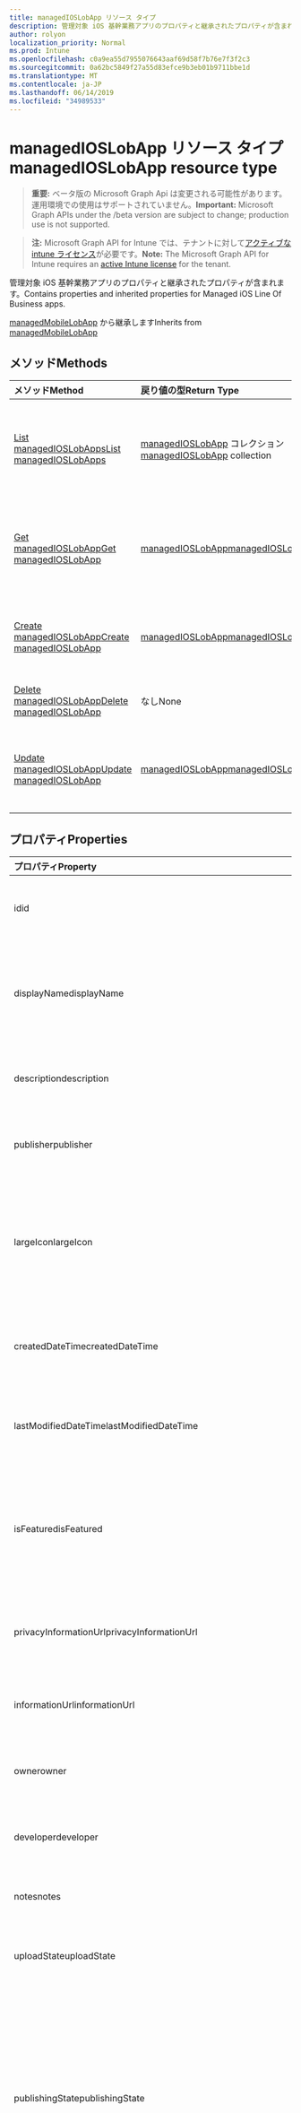 ```yaml
---
title: managedIOSLobApp リソース タイプ
description: 管理対象 iOS 基幹業務アプリのプロパティと継承されたプロパティが含まれます。
author: rolyon
localization_priority: Normal
ms.prod: Intune
ms.openlocfilehash: c0a9ea55d7955076643aaf69d58f7b76e7f3f2c3
ms.sourcegitcommit: 0a62bc5849f27a55d83efce9b3eb01b9711bbe1d
ms.translationtype: MT
ms.contentlocale: ja-JP
ms.lasthandoff: 06/14/2019
ms.locfileid: "34989533"
---
```

# <a name="managedioslobapp-resource-type"></a><span data-ttu-id="6764a-103">managedIOSLobApp リソース タイプ</span><span class="sxs-lookup"><span data-stu-id="6764a-103">managedIOSLobApp resource type</span></span>

> <span data-ttu-id="6764a-104">**重要:** ベータ版の Microsoft Graph Api は変更される可能性があります。運用環境での使用はサポートされていません。</span><span class="sxs-lookup"><span data-stu-id="6764a-104">**Important:** Microsoft Graph APIs under the /beta version are subject to change; production use is not supported.</span></span>

> <span data-ttu-id="6764a-105">**注:** Microsoft Graph API for Intune では、テナントに対して[アクティブな intune ライセンス](https://go.microsoft.com/fwlink/?linkid=839381)が必要です。</span><span class="sxs-lookup"><span data-stu-id="6764a-105">**Note:** The Microsoft Graph API for Intune requires an [active Intune license](https://go.microsoft.com/fwlink/?linkid=839381) for the tenant.</span></span>

<span data-ttu-id="6764a-106">管理対象 iOS 基幹業務アプリのプロパティと継承されたプロパティが含まれます。</span><span class="sxs-lookup"><span data-stu-id="6764a-106">Contains properties and inherited properties for Managed iOS Line Of Business apps.</span></span>


<span data-ttu-id="6764a-107">[managedMobileLobApp](../resources/intune-apps-managedmobilelobapp.md) から継承します</span><span class="sxs-lookup"><span data-stu-id="6764a-107">Inherits from [managedMobileLobApp](../resources/intune-apps-managedmobilelobapp.md)</span></span>

## <a name="methods"></a><span data-ttu-id="6764a-108">メソッド</span><span class="sxs-lookup"><span data-stu-id="6764a-108">Methods</span></span>
|<span data-ttu-id="6764a-109">メソッド</span><span class="sxs-lookup"><span data-stu-id="6764a-109">Method</span></span>|<span data-ttu-id="6764a-110">戻り値の型</span><span class="sxs-lookup"><span data-stu-id="6764a-110">Return Type</span></span>|<span data-ttu-id="6764a-111">説明</span><span class="sxs-lookup"><span data-stu-id="6764a-111">Description</span></span>|
|:---|:---|:---|
|[<span data-ttu-id="6764a-112">List managedIOSLobApps</span><span class="sxs-lookup"><span data-stu-id="6764a-112">List managedIOSLobApps</span></span>](../api/intune-apps-managedioslobapp-list.md)|<span data-ttu-id="6764a-113">[managedIOSLobApp](../resources/intune-apps-managedioslobapp.md) コレクション</span><span class="sxs-lookup"><span data-stu-id="6764a-113">[managedIOSLobApp](../resources/intune-apps-managedioslobapp.md) collection</span></span>|<span data-ttu-id="6764a-114">[managedIOSLobApp](../resources/intune-apps-managedioslobapp.md) オブジェクトのプロパティとリレーションシップをリストします。</span><span class="sxs-lookup"><span data-stu-id="6764a-114">List properties and relationships of the [managedIOSLobApp](../resources/intune-apps-managedioslobapp.md) objects.</span></span>|
|[<span data-ttu-id="6764a-115">Get managedIOSLobApp</span><span class="sxs-lookup"><span data-stu-id="6764a-115">Get managedIOSLobApp</span></span>](../api/intune-apps-managedioslobapp-get.md)|[<span data-ttu-id="6764a-116">managedIOSLobApp</span><span class="sxs-lookup"><span data-stu-id="6764a-116">managedIOSLobApp</span></span>](../resources/intune-apps-managedioslobapp.md)|<span data-ttu-id="6764a-117">[managedIOSLobApp](../resources/intune-apps-managedioslobapp.md) オブジェクトのプロパティとリレーションシップを読み取ります。</span><span class="sxs-lookup"><span data-stu-id="6764a-117">Read properties and relationships of the [managedIOSLobApp](../resources/intune-apps-managedioslobapp.md) object.</span></span>|
|[<span data-ttu-id="6764a-118">Create managedIOSLobApp</span><span class="sxs-lookup"><span data-stu-id="6764a-118">Create managedIOSLobApp</span></span>](../api/intune-apps-managedioslobapp-create.md)|[<span data-ttu-id="6764a-119">managedIOSLobApp</span><span class="sxs-lookup"><span data-stu-id="6764a-119">managedIOSLobApp</span></span>](../resources/intune-apps-managedioslobapp.md)|<span data-ttu-id="6764a-120">新しい [managedIOSLobApp](../resources/intune-apps-managedioslobapp.md) オブジェクトを作成します。</span><span class="sxs-lookup"><span data-stu-id="6764a-120">Create a new [managedIOSLobApp](../resources/intune-apps-managedioslobapp.md) object.</span></span>|
|[<span data-ttu-id="6764a-121">Delete managedIOSLobApp</span><span class="sxs-lookup"><span data-stu-id="6764a-121">Delete managedIOSLobApp</span></span>](../api/intune-apps-managedioslobapp-delete.md)|<span data-ttu-id="6764a-122">なし</span><span class="sxs-lookup"><span data-stu-id="6764a-122">None</span></span>|<span data-ttu-id="6764a-123">[managedIOSLobApp](../resources/intune-apps-managedioslobapp.md) を削除します。</span><span class="sxs-lookup"><span data-stu-id="6764a-123">Deletes a [managedIOSLobApp](../resources/intune-apps-managedioslobapp.md).</span></span>|
|[<span data-ttu-id="6764a-124">Update managedIOSLobApp</span><span class="sxs-lookup"><span data-stu-id="6764a-124">Update managedIOSLobApp</span></span>](../api/intune-apps-managedioslobapp-update.md)|[<span data-ttu-id="6764a-125">managedIOSLobApp</span><span class="sxs-lookup"><span data-stu-id="6764a-125">managedIOSLobApp</span></span>](../resources/intune-apps-managedioslobapp.md)|<span data-ttu-id="6764a-126">[managedIOSLobApp](../resources/intune-apps-managedioslobapp.md) オブジェクトのプロパティを更新します。</span><span class="sxs-lookup"><span data-stu-id="6764a-126">Update the properties of a [managedIOSLobApp](../resources/intune-apps-managedioslobapp.md) object.</span></span>|

## <a name="properties"></a><span data-ttu-id="6764a-127">プロパティ</span><span class="sxs-lookup"><span data-stu-id="6764a-127">Properties</span></span>
|<span data-ttu-id="6764a-128">プロパティ</span><span class="sxs-lookup"><span data-stu-id="6764a-128">Property</span></span>|<span data-ttu-id="6764a-129">型</span><span class="sxs-lookup"><span data-stu-id="6764a-129">Type</span></span>|<span data-ttu-id="6764a-130">説明</span><span class="sxs-lookup"><span data-stu-id="6764a-130">Description</span></span>|
|:---|:---|:---|
|<span data-ttu-id="6764a-131">id</span><span class="sxs-lookup"><span data-stu-id="6764a-131">id</span></span>|<span data-ttu-id="6764a-132">文字列</span><span class="sxs-lookup"><span data-stu-id="6764a-132">String</span></span>|<span data-ttu-id="6764a-133">エンティティのキー。</span><span class="sxs-lookup"><span data-stu-id="6764a-133">Key of the entity.</span></span> <span data-ttu-id="6764a-134">[mobileApp](../resources/intune-apps-mobileapp.md) から継承します</span><span class="sxs-lookup"><span data-stu-id="6764a-134">Inherited from [mobileApp](../resources/intune-apps-mobileapp.md)</span></span>|
|<span data-ttu-id="6764a-135">displayName</span><span class="sxs-lookup"><span data-stu-id="6764a-135">displayName</span></span>|<span data-ttu-id="6764a-136">文字列</span><span class="sxs-lookup"><span data-stu-id="6764a-136">String</span></span>|<span data-ttu-id="6764a-137">管理者が提供またはインポートしたアプリのタイトル。</span><span class="sxs-lookup"><span data-stu-id="6764a-137">The admin provided or imported title of the app.</span></span> <span data-ttu-id="6764a-138">[mobileApp](../resources/intune-apps-mobileapp.md) から継承します</span><span class="sxs-lookup"><span data-stu-id="6764a-138">Inherited from [mobileApp](../resources/intune-apps-mobileapp.md)</span></span>|
|<span data-ttu-id="6764a-139">description</span><span class="sxs-lookup"><span data-stu-id="6764a-139">description</span></span>|<span data-ttu-id="6764a-140">String</span><span class="sxs-lookup"><span data-stu-id="6764a-140">String</span></span>|<span data-ttu-id="6764a-141">アプリの説明。</span><span class="sxs-lookup"><span data-stu-id="6764a-141">The description of the app.</span></span> <span data-ttu-id="6764a-142">[mobileApp](../resources/intune-apps-mobileapp.md) から継承します</span><span class="sxs-lookup"><span data-stu-id="6764a-142">Inherited from [mobileApp](../resources/intune-apps-mobileapp.md)</span></span>|
|<span data-ttu-id="6764a-143">publisher</span><span class="sxs-lookup"><span data-stu-id="6764a-143">publisher</span></span>|<span data-ttu-id="6764a-144">String</span><span class="sxs-lookup"><span data-stu-id="6764a-144">String</span></span>|<span data-ttu-id="6764a-145">アプリの発行元。</span><span class="sxs-lookup"><span data-stu-id="6764a-145">The publisher of the app.</span></span> <span data-ttu-id="6764a-146">[mobileApp](../resources/intune-apps-mobileapp.md) から継承します</span><span class="sxs-lookup"><span data-stu-id="6764a-146">Inherited from [mobileApp](../resources/intune-apps-mobileapp.md)</span></span>|
|<span data-ttu-id="6764a-147">largeIcon</span><span class="sxs-lookup"><span data-stu-id="6764a-147">largeIcon</span></span>|[<span data-ttu-id="6764a-148">mimeContent</span><span class="sxs-lookup"><span data-stu-id="6764a-148">mimeContent</span></span>](../resources/intune-shared-mimecontent.md)|<span data-ttu-id="6764a-149">アプリの詳細に表示され、アイコンのアップロードに使用される大きいアイコン。</span><span class="sxs-lookup"><span data-stu-id="6764a-149">The large icon, to be displayed in the app details and used for upload of the icon.</span></span> <span data-ttu-id="6764a-150">[mobileApp](../resources/intune-apps-mobileapp.md) から継承します</span><span class="sxs-lookup"><span data-stu-id="6764a-150">Inherited from [mobileApp](../resources/intune-apps-mobileapp.md)</span></span>|
|<span data-ttu-id="6764a-151">createdDateTime</span><span class="sxs-lookup"><span data-stu-id="6764a-151">createdDateTime</span></span>|<span data-ttu-id="6764a-152">DateTimeOffset</span><span class="sxs-lookup"><span data-stu-id="6764a-152">DateTimeOffset</span></span>|<span data-ttu-id="6764a-153">アプリが作成された日時。</span><span class="sxs-lookup"><span data-stu-id="6764a-153">The date and time the app was created.</span></span> <span data-ttu-id="6764a-154">[mobileApp](../resources/intune-apps-mobileapp.md) から継承します</span><span class="sxs-lookup"><span data-stu-id="6764a-154">Inherited from [mobileApp](../resources/intune-apps-mobileapp.md)</span></span>|
|<span data-ttu-id="6764a-155">lastModifiedDateTime</span><span class="sxs-lookup"><span data-stu-id="6764a-155">lastModifiedDateTime</span></span>|<span data-ttu-id="6764a-156">DateTimeOffset</span><span class="sxs-lookup"><span data-stu-id="6764a-156">DateTimeOffset</span></span>|<span data-ttu-id="6764a-157">アプリが最後に変更された日時。</span><span class="sxs-lookup"><span data-stu-id="6764a-157">The date and time the app was last modified.</span></span> <span data-ttu-id="6764a-158">[mobileApp](../resources/intune-apps-mobileapp.md) から継承します</span><span class="sxs-lookup"><span data-stu-id="6764a-158">Inherited from [mobileApp](../resources/intune-apps-mobileapp.md)</span></span>|
|<span data-ttu-id="6764a-159">isFeatured</span><span class="sxs-lookup"><span data-stu-id="6764a-159">isFeatured</span></span>|<span data-ttu-id="6764a-160">Boolean</span><span class="sxs-lookup"><span data-stu-id="6764a-160">Boolean</span></span>|<span data-ttu-id="6764a-161">アプリが管理者のおすすめとしてマークされたかどうかを示す値。[mobileApp](../resources/intune-apps-mobileapp.md) から継承します</span><span class="sxs-lookup"><span data-stu-id="6764a-161">The value indicating whether the app is marked as featured by the admin. Inherited from [mobileApp](../resources/intune-apps-mobileapp.md)</span></span>|
|<span data-ttu-id="6764a-162">privacyInformationUrl</span><span class="sxs-lookup"><span data-stu-id="6764a-162">privacyInformationUrl</span></span>|<span data-ttu-id="6764a-163">String</span><span class="sxs-lookup"><span data-stu-id="6764a-163">String</span></span>|<span data-ttu-id="6764a-164">プライバシーに関する声明の URL。</span><span class="sxs-lookup"><span data-stu-id="6764a-164">The privacy statement Url.</span></span> <span data-ttu-id="6764a-165">[mobileApp](../resources/intune-apps-mobileapp.md) から継承します</span><span class="sxs-lookup"><span data-stu-id="6764a-165">Inherited from [mobileApp](../resources/intune-apps-mobileapp.md)</span></span>|
|<span data-ttu-id="6764a-166">informationUrl</span><span class="sxs-lookup"><span data-stu-id="6764a-166">informationUrl</span></span>|<span data-ttu-id="6764a-167">String</span><span class="sxs-lookup"><span data-stu-id="6764a-167">String</span></span>|<span data-ttu-id="6764a-168">詳細情報の URL。</span><span class="sxs-lookup"><span data-stu-id="6764a-168">The more information Url.</span></span> <span data-ttu-id="6764a-169">[mobileApp](../resources/intune-apps-mobileapp.md) から継承します</span><span class="sxs-lookup"><span data-stu-id="6764a-169">Inherited from [mobileApp](../resources/intune-apps-mobileapp.md)</span></span>|
|<span data-ttu-id="6764a-170">owner</span><span class="sxs-lookup"><span data-stu-id="6764a-170">owner</span></span>|<span data-ttu-id="6764a-171">String</span><span class="sxs-lookup"><span data-stu-id="6764a-171">String</span></span>|<span data-ttu-id="6764a-172">アプリの所有者。</span><span class="sxs-lookup"><span data-stu-id="6764a-172">The owner of the app.</span></span> <span data-ttu-id="6764a-173">[mobileApp](../resources/intune-apps-mobileapp.md) から継承します</span><span class="sxs-lookup"><span data-stu-id="6764a-173">Inherited from [mobileApp](../resources/intune-apps-mobileapp.md)</span></span>|
|<span data-ttu-id="6764a-174">developer</span><span class="sxs-lookup"><span data-stu-id="6764a-174">developer</span></span>|<span data-ttu-id="6764a-175">String</span><span class="sxs-lookup"><span data-stu-id="6764a-175">String</span></span>|<span data-ttu-id="6764a-176">アプリの開発者。</span><span class="sxs-lookup"><span data-stu-id="6764a-176">The developer of the app.</span></span> <span data-ttu-id="6764a-177">[mobileApp](../resources/intune-apps-mobileapp.md) から継承します</span><span class="sxs-lookup"><span data-stu-id="6764a-177">Inherited from [mobileApp](../resources/intune-apps-mobileapp.md)</span></span>|
|<span data-ttu-id="6764a-178">notes</span><span class="sxs-lookup"><span data-stu-id="6764a-178">notes</span></span>|<span data-ttu-id="6764a-179">String</span><span class="sxs-lookup"><span data-stu-id="6764a-179">String</span></span>|<span data-ttu-id="6764a-180">アプリ用のメモ。</span><span class="sxs-lookup"><span data-stu-id="6764a-180">Notes for the app.</span></span> <span data-ttu-id="6764a-181">[mobileApp](../resources/intune-apps-mobileapp.md) から継承します</span><span class="sxs-lookup"><span data-stu-id="6764a-181">Inherited from [mobileApp](../resources/intune-apps-mobileapp.md)</span></span>|
|<span data-ttu-id="6764a-182">uploadState</span><span class="sxs-lookup"><span data-stu-id="6764a-182">uploadState</span></span>|<span data-ttu-id="6764a-183">Int32</span><span class="sxs-lookup"><span data-stu-id="6764a-183">Int32</span></span>|<span data-ttu-id="6764a-184">アップロード状態。</span><span class="sxs-lookup"><span data-stu-id="6764a-184">The upload state.</span></span> <span data-ttu-id="6764a-185">[mobileApp](../resources/intune-apps-mobileapp.md) から継承します</span><span class="sxs-lookup"><span data-stu-id="6764a-185">Inherited from [mobileApp](../resources/intune-apps-mobileapp.md)</span></span>|
|<span data-ttu-id="6764a-186">publishingState</span><span class="sxs-lookup"><span data-stu-id="6764a-186">publishingState</span></span>|[<span data-ttu-id="6764a-187">mobileAppPublishingState</span><span class="sxs-lookup"><span data-stu-id="6764a-187">mobileAppPublishingState</span></span>](../resources/intune-apps-mobileapppublishingstate.md)|<span data-ttu-id="6764a-188">アプリの発行の状態。</span><span class="sxs-lookup"><span data-stu-id="6764a-188">The publishing state for the app.</span></span> <span data-ttu-id="6764a-189">アプリが発行されていない限り、アプリを割り当てることができません。</span><span class="sxs-lookup"><span data-stu-id="6764a-189">The app cannot be assigned unless the app is published.</span></span> <span data-ttu-id="6764a-190">[MobileApp](../resources/intune-apps-mobileapp.md)から継承されます。</span><span class="sxs-lookup"><span data-stu-id="6764a-190">Inherited from [mobileApp](../resources/intune-apps-mobileapp.md).</span></span> <span data-ttu-id="6764a-191">可能な値は、`notPublished`、`processing`、`published` です。</span><span class="sxs-lookup"><span data-stu-id="6764a-191">Possible values are: `notPublished`, `processing`, `published`.</span></span>|
|<span data-ttu-id="6764a-192">isAssigned</span><span class="sxs-lookup"><span data-stu-id="6764a-192">isAssigned</span></span>|<span data-ttu-id="6764a-193">Boolean</span><span class="sxs-lookup"><span data-stu-id="6764a-193">Boolean</span></span>|<span data-ttu-id="6764a-194">アプリが少なくとも1つのグループに割り当てられているかどうかを示す値。</span><span class="sxs-lookup"><span data-stu-id="6764a-194">The value indicating whether the app is assigned to at least one group.</span></span> <span data-ttu-id="6764a-195">[mobileApp](../resources/intune-apps-mobileapp.md) から継承します</span><span class="sxs-lookup"><span data-stu-id="6764a-195">Inherited from [mobileApp](../resources/intune-apps-mobileapp.md)</span></span>|
|<span data-ttu-id="6764a-196">roleScopeTagIds</span><span class="sxs-lookup"><span data-stu-id="6764a-196">roleScopeTagIds</span></span>|<span data-ttu-id="6764a-197">文字列コレクション</span><span class="sxs-lookup"><span data-stu-id="6764a-197">String collection</span></span>|<span data-ttu-id="6764a-198">このモバイルアプリの範囲タグ id のリスト。</span><span class="sxs-lookup"><span data-stu-id="6764a-198">List of scope tag ids for this mobile app.</span></span> <span data-ttu-id="6764a-199">[mobileApp](../resources/intune-apps-mobileapp.md) から継承します</span><span class="sxs-lookup"><span data-stu-id="6764a-199">Inherited from [mobileApp](../resources/intune-apps-mobileapp.md)</span></span>|
|<span data-ttu-id="6764a-200">dependentAppCount</span><span class="sxs-lookup"><span data-stu-id="6764a-200">dependentAppCount</span></span>|<span data-ttu-id="6764a-201">Int32</span><span class="sxs-lookup"><span data-stu-id="6764a-201">Int32</span></span>|<span data-ttu-id="6764a-202">子アプリが持つ依存関係の合計数。</span><span class="sxs-lookup"><span data-stu-id="6764a-202">The total number of dependencies the child app has.</span></span> <span data-ttu-id="6764a-203">[mobileApp](../resources/intune-apps-mobileapp.md) から継承します</span><span class="sxs-lookup"><span data-stu-id="6764a-203">Inherited from [mobileApp](../resources/intune-apps-mobileapp.md)</span></span>|
|<span data-ttu-id="6764a-204">appAvailability</span><span class="sxs-lookup"><span data-stu-id="6764a-204">appAvailability</span></span>|[<span data-ttu-id="6764a-205">managedAppAvailability</span><span class="sxs-lookup"><span data-stu-id="6764a-205">managedAppAvailability</span></span>](../resources/intune-apps-managedappavailability.md)|<span data-ttu-id="6764a-206">アプリケーションの可用性。</span><span class="sxs-lookup"><span data-stu-id="6764a-206">The Application's availability.</span></span> <span data-ttu-id="6764a-207">[Managedapp](../resources/intune-apps-managedapp.md)から継承されます。</span><span class="sxs-lookup"><span data-stu-id="6764a-207">Inherited from [managedApp](../resources/intune-apps-managedapp.md).</span></span> <span data-ttu-id="6764a-208">可能な値は、`global`、`lineOfBusiness` です。</span><span class="sxs-lookup"><span data-stu-id="6764a-208">Possible values are: `global`, `lineOfBusiness`.</span></span>|
|<span data-ttu-id="6764a-209">version</span><span class="sxs-lookup"><span data-stu-id="6764a-209">version</span></span>|<span data-ttu-id="6764a-210">String</span><span class="sxs-lookup"><span data-stu-id="6764a-210">String</span></span>|<span data-ttu-id="6764a-211">アプリケーションのバージョン。</span><span class="sxs-lookup"><span data-stu-id="6764a-211">The Application's version.</span></span> <span data-ttu-id="6764a-212">[managedApp](../resources/intune-apps-managedapp.md) から継承します</span><span class="sxs-lookup"><span data-stu-id="6764a-212">Inherited from [managedApp](../resources/intune-apps-managedapp.md)</span></span>|
|<span data-ttu-id="6764a-213">committedContentVersion</span><span class="sxs-lookup"><span data-stu-id="6764a-213">committedContentVersion</span></span>|<span data-ttu-id="6764a-214">String</span><span class="sxs-lookup"><span data-stu-id="6764a-214">String</span></span>|<span data-ttu-id="6764a-215">内部にコミットされたコンテンツのバージョン。</span><span class="sxs-lookup"><span data-stu-id="6764a-215">The internal committed content version.</span></span> <span data-ttu-id="6764a-216">[managedMobileLobApp](../resources/intune-apps-managedmobilelobapp.md) から継承します</span><span class="sxs-lookup"><span data-stu-id="6764a-216">Inherited from [managedMobileLobApp](../resources/intune-apps-managedmobilelobapp.md)</span></span>|
|<span data-ttu-id="6764a-217">fileName</span><span class="sxs-lookup"><span data-stu-id="6764a-217">fileName</span></span>|<span data-ttu-id="6764a-218">String</span><span class="sxs-lookup"><span data-stu-id="6764a-218">String</span></span>|<span data-ttu-id="6764a-219">メインの LOB アプリケーションのファイル名。</span><span class="sxs-lookup"><span data-stu-id="6764a-219">The name of the main Lob application file.</span></span> <span data-ttu-id="6764a-220">[managedMobileLobApp](../resources/intune-apps-managedmobilelobapp.md) から継承します</span><span class="sxs-lookup"><span data-stu-id="6764a-220">Inherited from [managedMobileLobApp](../resources/intune-apps-managedmobilelobapp.md)</span></span>|
|<span data-ttu-id="6764a-221">size</span><span class="sxs-lookup"><span data-stu-id="6764a-221">size</span></span>|<span data-ttu-id="6764a-222">Int64</span><span class="sxs-lookup"><span data-stu-id="6764a-222">Int64</span></span>|<span data-ttu-id="6764a-223">アップロードされたすべてのファイルを含む合計サイズ。</span><span class="sxs-lookup"><span data-stu-id="6764a-223">The total size, including all uploaded files.</span></span> <span data-ttu-id="6764a-224">[managedMobileLobApp](../resources/intune-apps-managedmobilelobapp.md) から継承します</span><span class="sxs-lookup"><span data-stu-id="6764a-224">Inherited from [managedMobileLobApp](../resources/intune-apps-managedmobilelobapp.md)</span></span>|
|<span data-ttu-id="6764a-225">bundleId</span><span class="sxs-lookup"><span data-stu-id="6764a-225">bundleId</span></span>|<span data-ttu-id="6764a-226">文字列型 (String)</span><span class="sxs-lookup"><span data-stu-id="6764a-226">String</span></span>|<span data-ttu-id="6764a-227">ID 名。</span><span class="sxs-lookup"><span data-stu-id="6764a-227">The Identity Name.</span></span>|
|<span data-ttu-id="6764a-228">applicableDeviceType</span><span class="sxs-lookup"><span data-stu-id="6764a-228">applicableDeviceType</span></span>|[<span data-ttu-id="6764a-229">iosDeviceType</span><span class="sxs-lookup"><span data-stu-id="6764a-229">iosDeviceType</span></span>](../resources/intune-apps-iosdevicetype.md)|<span data-ttu-id="6764a-230">このアプリを実行できる iOS アーキテクチャ。</span><span class="sxs-lookup"><span data-stu-id="6764a-230">The iOS architecture for which this app can run on.</span></span>|
|<span data-ttu-id="6764a-231">minimumSupportedOperatingSystem</span><span class="sxs-lookup"><span data-stu-id="6764a-231">minimumSupportedOperatingSystem</span></span>|[<span data-ttu-id="6764a-232">iosMinimumOperatingSystem</span><span class="sxs-lookup"><span data-stu-id="6764a-232">iosMinimumOperatingSystem</span></span>](../resources/intune-apps-iosminimumoperatingsystem.md)|<span data-ttu-id="6764a-233">該当するオペレーティング システムの最小の値。</span><span class="sxs-lookup"><span data-stu-id="6764a-233">The value for the minimum applicable operating system.</span></span>|
|<span data-ttu-id="6764a-234">expirationDateTime</span><span class="sxs-lookup"><span data-stu-id="6764a-234">expirationDateTime</span></span>|<span data-ttu-id="6764a-235">DateTimeOffset</span><span class="sxs-lookup"><span data-stu-id="6764a-235">DateTimeOffset</span></span>|<span data-ttu-id="6764a-236">有効期限。</span><span class="sxs-lookup"><span data-stu-id="6764a-236">The expiration time.</span></span>|
|<span data-ttu-id="6764a-237">VersionNumber</span><span class="sxs-lookup"><span data-stu-id="6764a-237">versionNumber</span></span>|<span data-ttu-id="6764a-238">String</span><span class="sxs-lookup"><span data-stu-id="6764a-238">String</span></span>|<span data-ttu-id="6764a-239">管理対象 iOS 基幹業務 (LoB) アプリのバージョン番号。</span><span class="sxs-lookup"><span data-stu-id="6764a-239">The version number of managed iOS Line of Business (LoB) app.</span></span>|
|<span data-ttu-id="6764a-240">buildNumber</span><span class="sxs-lookup"><span data-stu-id="6764a-240">buildNumber</span></span>|<span data-ttu-id="6764a-241">String</span><span class="sxs-lookup"><span data-stu-id="6764a-241">String</span></span>|<span data-ttu-id="6764a-242">管理対象 iOS 基幹業務 (LoB) アプリのビルド番号。</span><span class="sxs-lookup"><span data-stu-id="6764a-242">The build number of managed iOS Line of Business (LoB) app.</span></span>|
|<span data-ttu-id="6764a-243">identityVersion</span><span class="sxs-lookup"><span data-stu-id="6764a-243">identityVersion</span></span>|<span data-ttu-id="6764a-244">String</span><span class="sxs-lookup"><span data-stu-id="6764a-244">String</span></span>|<span data-ttu-id="6764a-245">ID のバージョン。</span><span class="sxs-lookup"><span data-stu-id="6764a-245">The identity version.</span></span>|

## <a name="relationships"></a><span data-ttu-id="6764a-246">リレーションシップ</span><span class="sxs-lookup"><span data-stu-id="6764a-246">Relationships</span></span>
|<span data-ttu-id="6764a-247">リレーションシップ</span><span class="sxs-lookup"><span data-stu-id="6764a-247">Relationship</span></span>|<span data-ttu-id="6764a-248">型</span><span class="sxs-lookup"><span data-stu-id="6764a-248">Type</span></span>|<span data-ttu-id="6764a-249">説明</span><span class="sxs-lookup"><span data-stu-id="6764a-249">Description</span></span>|
|:---|:---|:---|
|<span data-ttu-id="6764a-250">categories</span><span class="sxs-lookup"><span data-stu-id="6764a-250">categories</span></span>|<span data-ttu-id="6764a-251">[mobileAppCategory](../resources/intune-apps-mobileappcategory.md) コレクション</span><span class="sxs-lookup"><span data-stu-id="6764a-251">[mobileAppCategory](../resources/intune-apps-mobileappcategory.md) collection</span></span>|<span data-ttu-id="6764a-252">このアプリのカテゴリのリスト。</span><span class="sxs-lookup"><span data-stu-id="6764a-252">The list of categories for this app.</span></span> <span data-ttu-id="6764a-253">[mobileApp](../resources/intune-apps-mobileapp.md) から継承します</span><span class="sxs-lookup"><span data-stu-id="6764a-253">Inherited from [mobileApp](../resources/intune-apps-mobileapp.md)</span></span>|
|<span data-ttu-id="6764a-254">assignments</span><span class="sxs-lookup"><span data-stu-id="6764a-254">assignments</span></span>|<span data-ttu-id="6764a-255">[mobileAppAssignment](../resources/intune-apps-mobileappassignment.md) コレクション</span><span class="sxs-lookup"><span data-stu-id="6764a-255">[mobileAppAssignment](../resources/intune-apps-mobileappassignment.md) collection</span></span>|<span data-ttu-id="6764a-256">このモバイル アプリのグループ割り当てのリスト。</span><span class="sxs-lookup"><span data-stu-id="6764a-256">The list of group assignments for this mobile app.</span></span> <span data-ttu-id="6764a-257">[mobileApp](../resources/intune-apps-mobileapp.md) から継承します</span><span class="sxs-lookup"><span data-stu-id="6764a-257">Inherited from [mobileApp](../resources/intune-apps-mobileapp.md)</span></span>|
|<span data-ttu-id="6764a-258">installSummary</span><span class="sxs-lookup"><span data-stu-id="6764a-258">installSummary</span></span>|[<span data-ttu-id="6764a-259">mobileAppInstallSummary</span><span class="sxs-lookup"><span data-stu-id="6764a-259">mobileAppInstallSummary</span></span>](../resources/intune-apps-mobileappinstallsummary.md)|<span data-ttu-id="6764a-260">モバイル アプリ インストール概要です。</span><span class="sxs-lookup"><span data-stu-id="6764a-260">Mobile App Install Summary.</span></span> <span data-ttu-id="6764a-261">[mobileApp](../resources/intune-apps-mobileapp.md) から継承します</span><span class="sxs-lookup"><span data-stu-id="6764a-261">Inherited from [mobileApp](../resources/intune-apps-mobileapp.md)</span></span>|
|<span data-ttu-id="6764a-262">deviceStatuses</span><span class="sxs-lookup"><span data-stu-id="6764a-262">deviceStatuses</span></span>|<span data-ttu-id="6764a-263">[mobileAppInstallStatus](../resources/intune-apps-mobileappinstallstatus.md)コレクション</span><span class="sxs-lookup"><span data-stu-id="6764a-263">[mobileAppInstallStatus](../resources/intune-apps-mobileappinstallstatus.md) collection</span></span>|<span data-ttu-id="6764a-264">このモバイルアプリのインストール状態のリスト。</span><span class="sxs-lookup"><span data-stu-id="6764a-264">The list of installation states for this mobile app.</span></span> <span data-ttu-id="6764a-265">[mobileApp](../resources/intune-apps-mobileapp.md) から継承します</span><span class="sxs-lookup"><span data-stu-id="6764a-265">Inherited from [mobileApp](../resources/intune-apps-mobileapp.md)</span></span>|
|<span data-ttu-id="6764a-266">userStatuses</span><span class="sxs-lookup"><span data-stu-id="6764a-266">userStatuses</span></span>|<span data-ttu-id="6764a-267">[Userappinstallstatus](../resources/intune-apps-userappinstallstatus.md)コレクション</span><span class="sxs-lookup"><span data-stu-id="6764a-267">[userAppInstallStatus](../resources/intune-apps-userappinstallstatus.md) collection</span></span>|<span data-ttu-id="6764a-268">このモバイルアプリのインストール状態のリスト。</span><span class="sxs-lookup"><span data-stu-id="6764a-268">The list of installation states for this mobile app.</span></span> <span data-ttu-id="6764a-269">[mobileApp](../resources/intune-apps-mobileapp.md) から継承します</span><span class="sxs-lookup"><span data-stu-id="6764a-269">Inherited from [mobileApp](../resources/intune-apps-mobileapp.md)</span></span>|
|<span data-ttu-id="6764a-270">関連性</span><span class="sxs-lookup"><span data-stu-id="6764a-270">relationships</span></span>|<span data-ttu-id="6764a-271">[mobileAppRelationship](../resources/intune-apps-mobileapprelationship.md)コレクション</span><span class="sxs-lookup"><span data-stu-id="6764a-271">[mobileAppRelationship](../resources/intune-apps-mobileapprelationship.md) collection</span></span>|<span data-ttu-id="6764a-272">このモバイルアプリのリレーションシップのリスト。</span><span class="sxs-lookup"><span data-stu-id="6764a-272">List of relationships for this mobile app.</span></span> <span data-ttu-id="6764a-273">[mobileApp](../resources/intune-apps-mobileapp.md) から継承します</span><span class="sxs-lookup"><span data-stu-id="6764a-273">Inherited from [mobileApp](../resources/intune-apps-mobileapp.md)</span></span>|
|<span data-ttu-id="6764a-274">contentVersions</span><span class="sxs-lookup"><span data-stu-id="6764a-274">contentVersions</span></span>|<span data-ttu-id="6764a-275">[mobileAppContent](../resources/intune-apps-mobileappcontent.md) コレクション</span><span class="sxs-lookup"><span data-stu-id="6764a-275">[mobileAppContent](../resources/intune-apps-mobileappcontent.md) collection</span></span>|<span data-ttu-id="6764a-276">このアプリのコンテンツのバージョンのリスト。</span><span class="sxs-lookup"><span data-stu-id="6764a-276">The list of content versions for this app.</span></span> <span data-ttu-id="6764a-277">[managedMobileLobApp](../resources/intune-apps-managedmobilelobapp.md) から継承します</span><span class="sxs-lookup"><span data-stu-id="6764a-277">Inherited from [managedMobileLobApp](../resources/intune-apps-managedmobilelobapp.md)</span></span>|

## <a name="json-representation"></a><span data-ttu-id="6764a-278">JSON 表記</span><span class="sxs-lookup"><span data-stu-id="6764a-278">JSON Representation</span></span>
<span data-ttu-id="6764a-279">以下は、リソースの JSON 表記です。</span><span class="sxs-lookup"><span data-stu-id="6764a-279">Here is a JSON representation of the resource.</span></span>
<!-- {
  "blockType": "resource",
  "keyProperty": "id",
  "@odata.type": "microsoft.graph.managedIOSLobApp"
}
-->
``` json
{
  "@odata.type": "#microsoft.graph.managedIOSLobApp",
  "id": "String (identifier)",
  "displayName": "String",
  "description": "String",
  "publisher": "String",
  "largeIcon": {
    "@odata.type": "microsoft.graph.mimeContent",
    "type": "String",
    "value": "binary"
  },
  "createdDateTime": "String (timestamp)",
  "lastModifiedDateTime": "String (timestamp)",
  "isFeatured": true,
  "privacyInformationUrl": "String",
  "informationUrl": "String",
  "owner": "String",
  "developer": "String",
  "notes": "String",
  "uploadState": 1024,
  "publishingState": "String",
  "isAssigned": true,
  "roleScopeTagIds": [
    "String"
  ],
  "dependentAppCount": 1024,
  "appAvailability": "String",
  "version": "String",
  "committedContentVersion": "String",
  "fileName": "String",
  "size": 1024,
  "bundleId": "String",
  "applicableDeviceType": {
    "@odata.type": "microsoft.graph.iosDeviceType",
    "iPad": true,
    "iPhoneAndIPod": true
  },
  "minimumSupportedOperatingSystem": {
    "@odata.type": "microsoft.graph.iosMinimumOperatingSystem",
    "v8_0": true,
    "v9_0": true,
    "v10_0": true,
    "v11_0": true,
    "v12_0": true
  },
  "expirationDateTime": "String (timestamp)",
  "versionNumber": "String",
  "buildNumber": "String",
  "identityVersion": "String"
}
```





